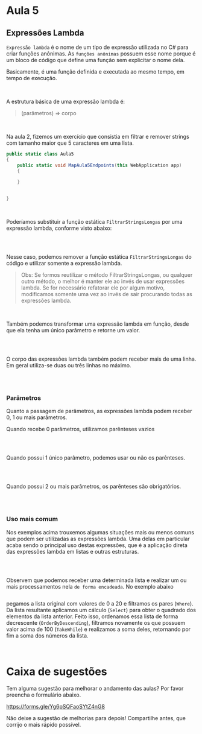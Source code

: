 # Aula 5

## Expressões Lambda

`Expressão lambda` é o nome de um tipo de expressão utilizada no C# para criar funções anônimas. As `funções anônimas` possuem esse nome porque é um bloco de código que define uma função sem explicitar o nome dela.

Basicamente, é uma função definida e executada ao mesmo tempo, em tempo de execução.

&nbsp;

A estrutura básica de uma expressão lambda é:

> (parâmetros) => corpo

&nbsp;

Na aula 2, fizemos um exercício que consistia em filtrar e remover strings com tamanho maior que 5 caracteres em uma lista.

```csharp
public static class Aula5
{
    public static void MapAula5Endpoints(this WebApplication app)
    {
        
    }

    
}
```

&nbsp;

Poderíamos substituir a função estática `FiltrarStringsLongas` por uma expressão lambda, conforme visto abaixo:

```csharp

```

&nbsp;

Nesse caso, podemos remover a função estática `FiltrarStringsLongas` do código e utilizar somente a expressão lambda.

> Obs: Se formos reutilizar o método FiltrarStringsLongas, ou qualquer outro método, o melhor é manter ele ao invés de usar expressões lambda. Se for necessário refatorar ele por algum motivo, modificamos somente uma vez ao invés de sair procurando todas as expressões lambda.

&nbsp;

Também podemos transformar uma expressão lambda em função, desde que ela tenha um único parâmetro e retorne um valor.

```csharp

```

&nbsp;

O corpo das expressões lambda também podem receber mais de uma linha. Em geral utiliza-se duas ou três linhas no máximo.

```csharp

```

&nbsp;

### Parâmetros

Quanto a passagem de parâmetros, as expressões lambda podem receber 0, 1 ou mais parâmetros.

Quando recebe 0 parâmetros, utilizamos parênteses vazios

```csharp

```

&nbsp;

Quando possui 1 único parâmetro, podemos usar ou não os parênteses.

```csharp

```

&nbsp;

Quando possui 2 ou mais parâmetros, os parênteses são obrigatórios.

```csharp

```

&nbsp;

### Uso mais comum

Nos exemplos acima trouxemos algumas situações mais ou menos comuns que podem ser utilizadas as expressões lambda. Uma delas em particular acaba sendo o principal uso destas expressões, que é a aplicação direta das expressões lambda em listas e outras estruturas.



```csharp

```

&nbsp;

Observem que podemos receber uma determinada lista e realizar um ou mais processamentos nela `de forma encadeada`. No exemplo abaixo

```csharp

```

pegamos a lista original com valores de 0 a 20 e filtramos os pares (`Where`). Da lista resultante aplicamos um cálculo (`Select`) para obter o quadrado dos elementos da lista anterior. Feito isso, ordenamos essa lista de forma decrescente (`OrderByDescending`), filtramos novamente os que possuem valor acima de 100 (`TakeWhile`) e realizamos a soma deles, retornando por fim a soma dos números da lista.

&nbsp;

# Caixa de sugestões

Tem alguma sugestão para melhorar o andamento das aulas? Por favor preencha o formulário abaixo.

https://forms.gle/Yg6pSQFaoSYtZ4nG8


Não deixe a sugestão de melhorias para depois! Compartilhe antes, que corrijo o mais rápido possível.